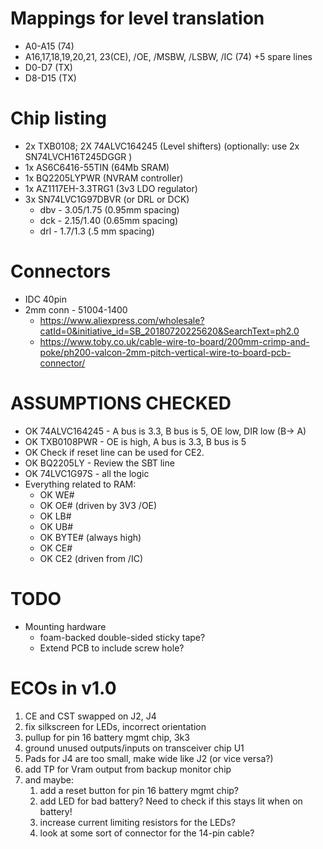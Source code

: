Mappings for level translation
==============================
* A0-A15 (74)
* A16,17,18,19,20,21, 23(CE), /OE, /MSBW, /LSBW, /IC (74) +5 spare lines
* D0-D7 (TX)
* D8-D15 (TX)

Chip listing
============
* 2x TXB0108; 2X 74ALVC164245 (Level shifters) (optionally: use 2x SN74LVCH16T245DGGR )
* 1x AS6C6416-55TIN (64Mb SRAM)
* 1x BQ2205LYPWR (NVRAM controller)
* 1x AZ1117EH-3.3TRG1 (3v3 LDO regulator)
* 3x SN74LVC1G97DBVR (or DRL or DCK)
    * dbv - 3.05/1.75 (0.95mm spacing)
    * dck - 2.15/1.40 (0.65mm spacing)
    * drl - 1.7/1.3 (.5 mm spacing)

Connectors
==========
* IDC 40pin
* 2mm conn - 51004-1400 
    * https://www.aliexpress.com/wholesale?catId=0&initiative_id=SB_20180720225620&SearchText=ph2.0
    * https://www.toby.co.uk/cable-wire-to-board/200mm-crimp-and-poke/ph200-valcon-2mm-pitch-vertical-wire-to-board-pcb-connector/

ASSUMPTIONS CHECKED
===================
* OK 74ALVC164245 - A bus is 3.3, B bus is 5, OE low, DIR low (B-> A)
* OK TXB0108PWR - OE is high, A bus is 3.3, B bus is 5
* OK Check if reset line can be used for CE2.
* OK BQ2205LY - Review the SBT line
* OK 74LVC1G97S - all the logic
* Everything related to RAM:
    * OK WE#
    * OK OE# (driven by 3V3 /OE)
    * OK LB#
    * OK UB#
    * OK BYTE# (always high)
    * OK CE#
    * OK CE2 (driven from /IC)

TODO
====
* Mounting hardware
   * foam-backed double-sided sticky tape?
   * Extend PCB to include screw hole?

ECOs in v1.0
=============
1. CE and CST swapped on J2, J4
1. fix silkscreen for LEDs, incorrect orientation
1. pullup for pin 16 battery mgmt chip, 3k3
1. ground unused outputs/inputs on transceiver chip U1
1. Pads for J4 are too small, make wide like J2 (or vice versa?)
1. add TP for Vram output from backup monitor chip
1. and maybe:
    1. add a reset button for pin 16 battery mgmt chip?
    1. add LED for bad battery? Need to check if this stays lit when on battery!
    1. increase current limiting resistors for the LEDs?
    1. look at some sort of connector for the 14-pin cable?
